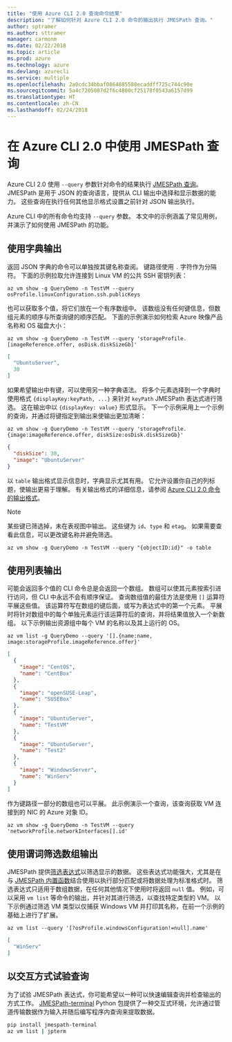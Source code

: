 ```yaml
---
title: "使用 Azure CLI 2.0 查询命令结果"
description: "了解如何针对 Azure CLI 2.0 命令的输出执行 JMESPath 查询。"
author: sptramer
ms.author: sttramer
manager: carmonm
ms.date: 02/22/2018
ms.topic: article
ms.prod: azure
ms.technology: azure
ms.devlang: azurecli
ms.service: multiple
ms.openlocfilehash: 2a0cdc34bbaf0864885588ecaddff725c744c90e
ms.sourcegitcommit: 5a4c7205087d2f6c4800cf25178f0543a6157d99
ms.translationtype: HT
ms.contentlocale: zh-CN
ms.lasthandoff: 02/24/2018
---
```

# <a name="use-jmespath-queries-with-azure-cli-20"></a>在 Azure CLI 2.0 中使用 JMESPath 查询

Azure CLI 2.0 使用 `--query` 参数针对命令的结果执行 [JMESPath 查询](http://jmespath.org)。 JMESPath 是用于 JSON 的查询语言，提供从 CLI 输出中选择和显示数据的能力。 这些查询在执行任何其他显示格式设置之前针对 JSON 输出执行。

Azure CLI 中的所有命令均支持 `--query` 参数。 本文中的示例涵盖了常见用例，并演示了如何使用 JMESPath 的功能。

## <a name="work-with-dictionary-output"></a>使用字典输出

返回 JSON 字典的命令可以单独按其键名称查阅。 键路径使用 `.` 字符作为分隔符。 下面的示例拉取允许连接到 Linux VM 的公共 SSH 密钥列表：

```azurecli
az vm show -g QueryDemo -n TestVM --query osProfile.linuxConfiguration.ssh.publicKeys
```

也可以获取多个值，将它们放在一个有序数组中。 该数组没有任何键信息，但数组元素的顺序与所查询键的顺序匹配。 下面的示例演示如何检索 Azure 映像产品名称和 OS 磁盘大小：

```azurecli
az vm show -g QueryDemo -n TestVM --query 'storageProfile.[imageReference.offer, osDisk.diskSizeGb]'
```

```json
[
  "UbuntuServer",
  30
]
```

如果希望输出中有键，可以使用另一种字典语法。 将多个元素选择到一个字典时使用格式 `{displayKey:keyPath, ...}` 来针对 `keyPath` JMESPath 表达式进行筛选。 这在输出中以 `{displayKey: value}` 形式显示。 下一个示例采用上一个示例的查询，并通过将键指定到输出来使输出更加清晰：

```azurecli
az vm show -g QueryDemo -n TestVM --query 'storageProfile.{image:imageReference.offer, diskSize:osDisk.diskSizeGb}'
```

```json
{
  "diskSize": 30,
  "image": "UbuntuServer"
}
```

以 `table` 输出格式显示信息时，字典显示尤其有用。 它允许设置你自己的列标题，使输出更易于理解。 有关输出格式的详细信息，请参阅 [Azure CLI 2.0 命令的输出格式](/cli/azure/format-output-azure-cli)。

> [!NOTE]
> 某些键已筛选掉，未在表视图中输出。 这些键为 `id`、`type` 和 `etag`。 如果需要查看此信息，可以更改键名称并避免筛选。
>
> ```azurecli
> az vm show -g QueryDemo -n TestVM --query "{objectID:id}" -o table
> ```

## <a name="work-with-list-output"></a>使用列表输出

可能会返回多个值的 CLI 命令总是会返回一个数组。 数组可以使其元素按索引进行访问，但 CLI 中永远不会有顺序保证。 查询数组值的最佳方法是使用 `[]` 运算符平展这些值。 该运算符写在数组的键后面，或写为表达式中的第一个元素。 平展时将针对数组中的每个单独元素运行该运算符后的查询，并将结果值放入一个新数组。 以下示例输出资源组中每个 VM 的名称以及其上运行的 OS。 

```azurecli
az vm list -g QueryDemo --query '[].{name:name, image:storageProfile.imageReference.offer}'
```

```json
[
  {
    "image": "CentOS",
    "name": "CentBox"
  },
  {
    "image": "openSUSE-Leap",
    "name": "SUSEBox"
  },
  {
    "image": "UbuntuServer",
    "name": "TestVM"
  },
  {
    "image": "UbuntuServer",
    "name": "Test2"
  },
  {
    "image": "WindowsServer",
    "name": "WinServ"
  }
]
```

作为键路径一部分的数组也可以平展。 此示例演示一个查询，该查询获取 VM 连接到的 NIC 的 Azure 对象 ID。

```azurecli
az vm show -g QueryDemo -n TestVM --query 'networkProfile.networkInterfaces[].id'
```

## <a name="filter-array-output-with-predicates"></a>使用谓词筛选数组输出

JMESPath 提供[筛选表达式](http://jmespath.org/specification.html#filterexpressions)以筛选显示的数据。 这些表达式功能强大，尤其是在与 [JMESPath 内置函数](http://jmespath.org/specification.html#built-in-functions)结合使用以执行部分匹配或将数据处理为标准格式时。 筛选表达式只适用于数组数据，在任何其他情况下使用时将返回 `null` 值。 例如，可以采用 `vm list` 等命令的输出，并针对其进行筛选，以查找特定类型的 VM。 以下示例通过筛选 VM 类型以仅捕获 Windows VM 并打印其名称，在前一个示例的基础上进行了扩展。

```azurecli
az vm list --query '[?osProfile.windowsConfiguration!=null].name'
```

```json
[
  "WinServ"
]
```

## <a name="experiment-with-queries-interactively"></a>以交互方式试验查询

为了试验 JMESPath 表达式，你可能希望以一种可以快速编辑查询并检查输出的方式工作。 [JMESPath-terminal](https://github.com/jmespath/jmespath.terminal) Python 包提供了一种交互式环境，允许通过管道传输数据作为输入并随后编写程序内查询来提取数据。

```bash
pip install jmespath-terminal
az vm list | jpterm
```
